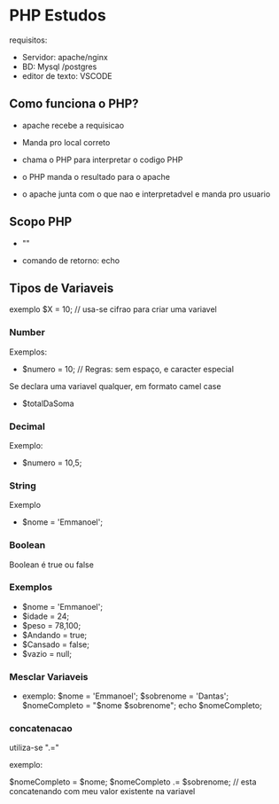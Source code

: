 # PHP Estudos

requisitos:
- Servidor: apache/nginx
- BD: Mysql /postgres
- editor de texto: VSCODE

## Como funciona o PHP?

* apache recebe a requisicao
* Manda pro local correto

* chama o PHP para interpretar o codigo PHP
* o PHP manda o resultado para o apache
* o apache junta com o que nao e interpretadvel e manda pro usuario

## Scopo PHP

-   "<?PHP
        echo 'Hello World';
    ?>"

* comando de retorno: echo

## Tipos de Variaveis

exemplo
    $X = 10; // usa-se cifrao para criar uma variavel


### Number 

Exemplos:

- $numero = 10; // Regras: sem espaço, e caracter especial

Se declara uma variavel qualquer, em formato camel case

- $totalDaSoma


### Decimal

Exemplo:

- $numero = 10,5;

### String 

Exemplo 
- $nome = 'Emmanoel';

### Boolean

Boolean é true ou false

### Exemplos

* $nome = 'Emmanoel';
* $idade = 24;
* $peso = 78,100;
* $Andando = true;
* $Cansado = false;
* $vazio = null;

### Mesclar Variaveis

- exemplo:
    $nome = 'Emmanoel';
    $sobrenome = 'Dantas';
    $nomeCompleto = "$nome $sobrenome";
    echo $nomeCompleto;

### concatenacao

utiliza-se ".="

exemplo:

$nomeCompleto = $nome;
$nomeCompleto .= $sobrenome; // esta concatenando com meu valor existente na variavel

